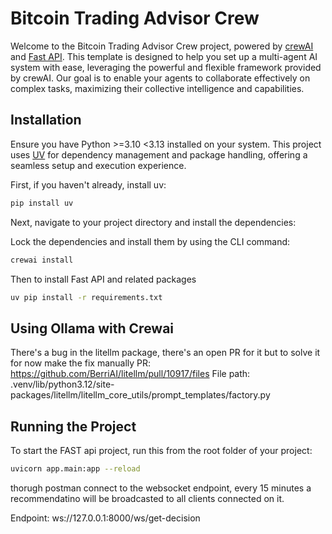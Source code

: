 # Bitcoin Trading Advisor Crew

Welcome to the Bitcoin Trading Advisor Crew project, powered by [crewAI](https://crewai.com) and [Fast API](https://fastapi.tiangolo.com/). This template is designed to help you set up a multi-agent AI system with ease, leveraging the powerful and flexible framework provided by crewAI. Our goal is to enable your agents to collaborate effectively on complex tasks, maximizing their collective intelligence and capabilities.

## Installation

Ensure you have Python >=3.10 <3.13 installed on your system. This project uses [UV](https://docs.astral.sh/uv/) for dependency management and package handling, offering a seamless setup and execution experience.

First, if you haven't already, install uv:

```bash
pip install uv
```

Next, navigate to your project directory and install the dependencies:

Lock the dependencies and install them by using the CLI command:
```bash
crewai install
```
Then to install Fast API and related packages

```bash
uv pip install -r requirements.txt
```

## Using Ollama with Crewai
There's a bug in the litellm package, there's an open PR for it but to solve it for now make the fix manually
PR: https://github.com/BerriAI/litellm/pull/10917/files
File path: .venv/lib/python3.12/site-packages/litellm/litellm_core_utils/prompt_templates/factory.py


## Running the Project

To start the FAST api project, run this from the root folder of your project:

```bash
uvicorn app.main:app --reload
```

thorugh postman connect to the websocket endpoint, every 15 minutes a recommendatino will be broadcasted to all clients connected on it.

Endpoint: ws://127.0.0.1:8000/ws/get-decision
